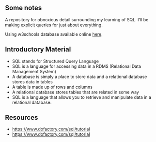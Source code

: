 ## Some notes

A repository for obnoxious detail surrounding my learning of SQL.  I'll be making explicit queries for just about everything.

Using w3schools database available online [here](https://www.w3schools.com/sql/trysql.asp?filename=trysql_asc).

## Introductory Material

- SQL stands for Structured Query Language
- SQL is a language for accessing data in a RDMS (Relational Data Management System)
- A database is simply a place to store data and a relational database stores data in tables
- A table is made up of rows and columns
- A relational database stores tables that are related in some way
- SQL is a language that allows you to retrieve and manipulate data in a relational database.  

## Resources

- https://www.dofactory.com/sql/tutorial
- https://www.dofactory.com/sql/tutorial
